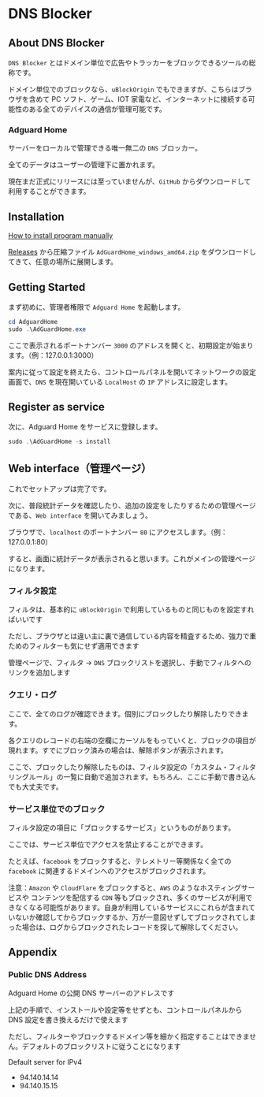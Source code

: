 # DNS Blocker

## About DNS Blocker

`DNS Blocker` とはドメイン単位で広告やトラッカーをブロックできるツールの総称です。

ドメイン単位でのブロックなら、`uBlockOrigin` でもできますが、こちらはブラウザを含めて PC ソフト、ゲーム、IOT 家電など、インターネットに接続する可能性のある全てのデバイスの通信が管理可能です。

### Adguard Home

サーバーをローカルで管理できる唯一無二の `DNS` ブロッカー。

全てのデータはユーザーの管理下に置かれます。

現在まだ正式にリリースには至っていませんが、`GitHub` からダウンロードして利用することができます。

## Installation

[How to install program manually](https://github.com/AdguardTeam/AdGuardHome/wiki/Getting-Started)

[Releases](https://github.com/AdguardTeam/AdGuardHome/releases/latest) から圧縮ファイル `AdGuardHome_windows_amd64.zip` をダウンロードしてきて、任意の場所に展開します。

## Getting Started

まず初めに、管理者権限で `Adguard Home` を起動します。

```Powershell
cd AdguardHome
sudo .\AdGuardHome.exe

```

ここで表示されるポートナンバー `3000` のアドレスを開くと、初期設定が始まります。（例：127.0.0.1:3000）

案内に従って設定を終えたら、コントロールパネルを開いてネットワークの設定画面で、`DNS` を現在開いている `LocalHost` の `IP` アドレスに設定します。

## Register as service

次に、Adguard Home をサービスに登録します。

```Powershell
sudo .\AdGuardHome -s install

```

## Web interface（管理ページ）

これでセットアップは完了です。

次に、普段統計データを確認したり、追加の設定をしたりするための管理ページである、`Web interface` を開いてみましょう。

ブラウザで、`localhost` のポートナンバー `80` にアクセスします。（例：127.0.0.1:80）

すると、画面に統計データが表示されると思います。これがメインの管理ページになります。

### フィルタ設定

フィルタは、基本的に `uBlockOrigin` で利用しているものと同じものを設定すればいいです

ただし、ブラウザとは違い主に裏で通信している内容を精査するため、強力で重ためのフィルターも気にせず適用できます

管理ページで、フィルタ -> `DNS` ブロックリストを選択し、手動でフィルタへのリンクを追加します

### クエリ・ログ

ここで、全てのログが確認できます。個別にブロックしたり解除したりできます。

各クエリのレコードの右端の空欄にカーソルをもっていくと、ブロックの項目が現れます。すでにブロック済みの場合は、解除ボタンが表示されます。

ここで、ブロックしたり解除したものは、フィルタ設定の「カスタム・フィルタリングルール」の一覧に自動で追加されます。もちろん、ここに手動で書き込んでも大丈夫です。

### サービス単位でのブロック

フィルタ設定の項目に「ブロックするサービス」というものがあります。

ここでは、サービス単位でアクセスを禁止することができます。

たとえば、`facebook` をブロックすると、テレメトリー等関係なく全ての `facebook` に関連するドメインへのアクセスがブロックされます。

注意：`Amazon` や `CloudFlare` をブロックすると、`AWS` のようなホスティングサービスや コンテンツを配信する `CDN` 等もブロックされ、多くのサービスが利用できなくなる可能性があります。自身が利用しているサービスにこれらが含まれていないか確認してからブロックするか、万が一意図せずしてブロックされてしまった場合は、ログからブロックされたレコードを探して解除してください。

## Appendix

### Public DNS Address

Adguard Home の公開 DNS サーバーのアドレスです

上記の手順で、インストールや設定等をせずとも、コントロールパネルから DNS 設定を書き換えるだけで使えます

ただし、フィルターやブロックするドメイン等を細かく指定することはできません。デフォルトのブロックリストに従うことになります

Default server for IPv4

-   94.140.14.14
-   94.140.15.15
